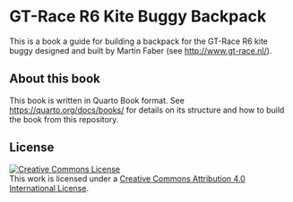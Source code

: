 # GT-Race R6 Kite Buggy Backpack

This is a book a guide for building a backpack for the GT-Race R6 kite buggy designed and built by Martin Faber (see http://www.gt-race.nl/).

## About this book

This book is written in Quarto Book format. See https://quarto.org/docs/books/ for details on its structure and how to build the book from this repository.

## License

<a rel="license" href="http://creativecommons.org/licenses/by/4.0/"><img src="https://i.creativecommons.org/l/by/4.0/88x31.png" alt="Creative Commons License"/></a><br />This work is licensed under a <a rel="license" href="http://creativecommons.org/licenses/by/4.0/">Creative Commons Attribution 4.0 International License</a>.
